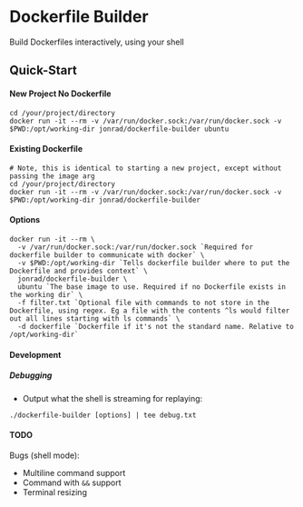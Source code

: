 # Dockerfile Builder
Build Dockerfiles interactively, using your shell

## Quick-Start

#### New Project No Dockerfile
```
cd /your/project/directory
docker run -it --rm -v /var/run/docker.sock:/var/run/docker.sock -v $PWD:/opt/working-dir jonrad/dockerfile-builder ubuntu
```

#### Existing Dockerfile
```
# Note, this is identical to starting a new project, except without passing the image arg
cd /your/project/directory
docker run -it --rm -v /var/run/docker.sock:/var/run/docker.sock -v $PWD:/opt/working-dir jonrad/dockerfile-builder
```

#### Options

```
docker run -it --rm \
  -v /var/run/docker.sock:/var/run/docker.sock `Required for dockerfile builder to communicate with docker` \
  -v $PWD:/opt/working-dir `Tells dockerfile builder where to put the Dockerfile and provides context` \
  jonrad/dockerfile-builder \
  ubuntu `The base image to use. Required if no Dockerfile exists in the working dir` \
  -f filter.txt `Optional file with commands to not store in the Dockerfile, using regex. Eg a file with the contents ^ls would filter out all lines starting with ls commands` \
  -d dockerfile `Dockerfile if it's not the standard name. Relative to /opt/working-dir`
```

#### Development

##### Debugging
* Output what the shell is streaming for replaying:
```
./dockerfile-builder [options] | tee debug.txt
```

#### TODO

Bugs (shell mode):
* Multiline command support
* Command with `&&` support
* Terminal resizing
